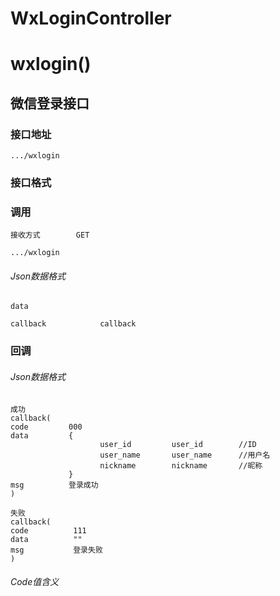 # WxLoginController #
# wxlogin()
## 微信登录接口

### 接口地址

```
.../wxlogin
```

### 接口格式

### 调用

```
接收方式        GET
```

```
.../wxlogin
```

###### Json数据格式
```
data

callback            callback
```

### 回调
###### Json数据格式

```
成功
callback(
code         000
data         {
                    user_id         user_id        //ID
                    user_name       user_name      //用户名
                    nickname        nickname       //昵称
             }
msg          登录成功
)
```

```
失败
callback(
code          111
data          ""
msg           登录失败
)
```

###### Code值含义

```
```